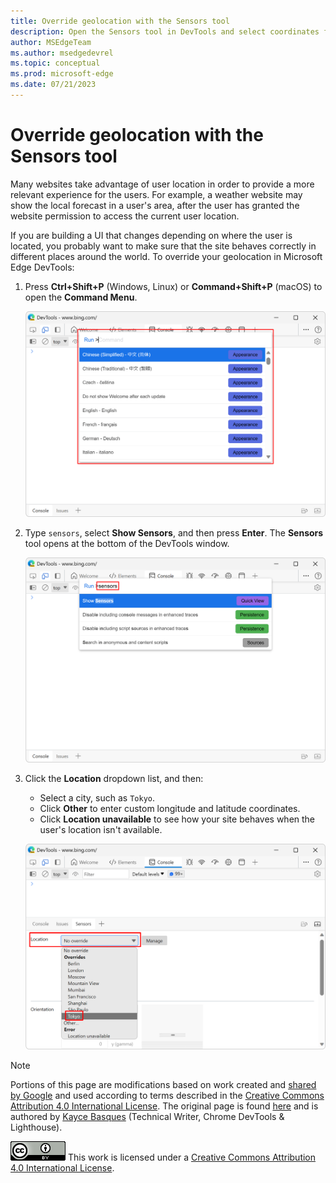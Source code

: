 ```yaml
---
title: Override geolocation with the Sensors tool
description: Open the Sensors tool in DevTools and select coordinates from the Geolocation list.
author: MSEdgeTeam
ms.author: msedgedevrel
ms.topic: conceptual
ms.prod: microsoft-edge
ms.date: 07/21/2023
---
```

<!-- Copyright Kayce Basques

   Licensed under the Apache License, Version 2.0 (the "License");
   you may not use this file except in compliance with the License.
   You may obtain a copy of the License at

       https://www.apache.org/licenses/LICENSE-2.0

   Unless required by applicable law or agreed to in writing, software
   distributed under the License is distributed on an "AS IS" BASIS,
   WITHOUT WARRANTIES OR CONDITIONS OF ANY KIND, either express or implied.
   See the License for the specific language governing permissions and
   limitations under the License.  -->
# Override geolocation with the Sensors tool

Many websites take advantage of user location in order to provide a more relevant experience for the users.  For example, a weather website may show the local forecast in a user's area, after the user has granted the website permission to access the current user location.

<!--todo: add link to user location section when available -->

If you are building a UI that changes depending on where the user is located, you probably want to make sure that the site behaves correctly in different places around the world.  To override your geolocation in Microsoft Edge DevTools:

1. Press **Ctrl+Shift+P** (Windows, Linux) or **Command+Shift+P** (macOS) to open the **Command Menu**.

   ![The Command Menu](./geolocation-images/command-menu.png)

1. Type `sensors`, select **Show Sensors**, and then press **Enter**.  The **Sensors** tool opens at the bottom of the DevTools window.

   ![Show Sensors from Command Menu](./geolocation-images/command-menu-sensors.png)

1. Click the **Location** dropdown list, and then:
   *  Select a city, such as `Tokyo`.
   *  Click **Other** to enter custom longitude and latitude coordinates.
   *  Click **Location unavailable** to see how your site behaves when the user's location isn't available.

   ![Selecting Tokyo from the Location list](./geolocation-images/sensors-geolocation-tokyo.png)

<!-- /web/fundamentals/native-hardware/user-location/index -->


<!-- ====================================================================== -->
> [!NOTE]
> Portions of this page are modifications based on work created and [shared by Google](https://developers.google.com/terms/site-policies) and used according to terms described in the [Creative Commons Attribution 4.0 International License](https://creativecommons.org/licenses/by/4.0).
> The original page is found [here](https://developer.chrome.com/docs/devtools/device-mode/geolocation/) and is authored by [Kayce Basques](https://developers.google.com/web/resources/contributors#kayce-basques) (Technical Writer, Chrome DevTools \& Lighthouse).

[![Creative Commons License](../../media/cc-logo/88x31.png)](https://creativecommons.org/licenses/by/4.0)
This work is licensed under a [Creative Commons Attribution 4.0 International License](https://creativecommons.org/licenses/by/4.0).
